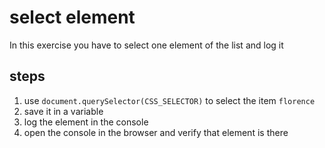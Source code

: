 # select element

In this exercise you have to select one element of the list and log it

## steps
1. use `document.querySelector(CSS_SELECTOR)` to select the item `florence`
2. save it in a variable
3. log the element in the console
4. open the console in the browser and verify that element is there
